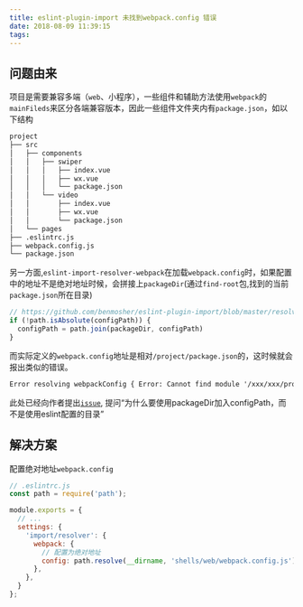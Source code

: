 ```yaml
---
title: eslint-plugin-import 未找到webpack.config 错误
date: 2018-08-09 11:39:15
tags:
---
```


## 问题由来

项目是需要兼容多端（`web`、小程序），一些组件和辅助方法使用`webpack`的`mainFileds`来区分各端兼容版本，因此一些组件文件夹内有`package.json`，如以下结构

```txt
project
├── src
│   ├── components
│   │   ├── swiper
│   │   │   ├── index.vue
│   │   │   ├── wx.vue
│   │   │   └── package.json
│   │   └── video
│   │       ├── index.vue
│   │       ├── wx.vue
│   │       └── package.json
│   └── pages
├── .eslintrc.js
├── webpack.config.js
└── package.json
```

另一方面,`eslint-import-resolver-webpack`在加载`webpack.config`时，如果配置中的地址不是绝对地址时候，会拼接上`packageDir`(通过`find-root`包,找到的当前`package.json`所在目录)

```js
// https://github.com/benmosher/eslint-plugin-import/blob/master/resolvers/webpack/index.js#L342-L344
if (!path.isAbsolute(configPath)) {
  configPath = path.join(packageDir, configPath)
}
```

而实际定义的`webpack.config`地址是相对`/project/package.json`的，这时候就会报出类似的错误。

```txt
Error resolving webpackConfig { Error: Cannot find module '/xxx/xxx/project/src/pages/components/swiper/webpack.config.js'
```

此处已经向作者提出[`issue`](https://github.com/benmosher/eslint-plugin-import/issues/1158), 提问“为什么要使用packageDir加入configPath，而不是使用eslint配置的目录”

## 解决方案

配置绝对地址`webpack.config`

```js
// .eslintrc.js
const path = require('path');

module.exports = {
  // ...
  settings: {
    'import/resolver': {
      webpack: {
        // 配置为绝对地址
        config: path.resolve(__dirname, 'shells/web/webpack.config.js'),
      },
    },
  }
};
```
